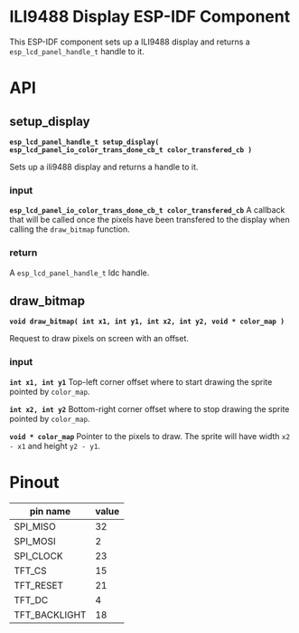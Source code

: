 # ILI9488 Display ESP-IDF Component

This ESP-IDF component sets up a ILI9488 display and returns a `esp_lcd_panel_handle_t` handle to it.

# API

## setup_display
**`esp_lcd_panel_handle_t setup_display( esp_lcd_panel_io_color_trans_done_cb_t color_transfered_cb )`**

Sets up a ili9488 display and returns a handle to it.

### input
**`esp_lcd_panel_io_color_trans_done_cb_t color_transfered_cb`**
A callback that will be called once the pixels have been transfered to the display when calling the `draw_bitmap` function.

### return
A `esp_lcd_panel_handle_t` ldc handle.

## draw_bitmap
**`void draw_bitmap( int x1, int y1, int x2, int y2, void * color_map )`**

Request to draw pixels on screen with an offset.

### input
**`int x1, int y1`**
Top-left corner offset where to start drawing the sprite pointed by `color_map`.

**`int x2, int y2`**
Bottom-right corner offset where to stop drawing the sprite pointed by `color_map`.

**`void * color_map`**
Pointer to the pixels to draw. The sprite will have width `x2 - x1` and height `y2 - y1`.

# Pinout

|  pin name |  value |
| ------------ | ------------ |
| SPI_MISO | 32 |
| SPI_MOSI | 2 |
| SPI_CLOCK | 23 |
| TFT_CS | 15 |
| TFT_RESET | 21 |
| TFT_DC | 4 |
| TFT_BACKLIGHT | 18 |
